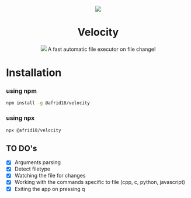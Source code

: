 <p align='center'>
  <img align='center' src="https://i.ibb.co/k0TDzqf/velocity-logo.png"/>
</p>
<h1 align="center"> Velocity </h1>

<p align='center'>
<img src="https://i.ibb.co/yYDC3DV/velocity-demo.gif" />
A fast automatic file executor on file change!
</p>

# Installation

### using npm

```sh
npm install -g @afrid18/velocity
```

### using npx

```sh
npx @afrid18/velocity
```



## TO DO's 

- [x] Arguments parsing
- [x] Detect filetype
- [x] Watching the file for changes
- [x] Working with the commands specific to file (cpp, c, python, javascript)
- [x] Exiting the app on pressing q
